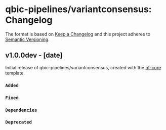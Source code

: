 # qbic-pipelines/variantconsensus: Changelog

The format is based on [Keep a Changelog](https://keepachangelog.com/en/1.0.0/)
and this project adheres to [Semantic Versioning](https://semver.org/spec/v2.0.0.html).

## v1.0.0dev - [date]

Initial release of qbic-pipelines/variantconsensus, created with the [nf-core](https://nf-co.re/) template.

### `Added`

### `Fixed`

### `Dependencies`

### `Deprecated`
